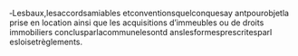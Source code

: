 ‐Lesbaux,lesaccordsamiables etconventionsquelconquesay antpourobjetla prise en location ainsi que les acquisitions d’immeubles ou de droits immobiliers conclusparlacommunelesontd anslesformesprescritesparl esloisetrèglements.
